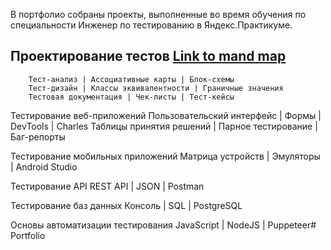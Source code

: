 В портфолио собраны проекты, выполненные во время обучения по специальности Инженер по тестированию в Яндекс.Практикуме.

## Проектирование тестов [Link to mand map](https://drive.google.com/file/d/17isrOOEyvVF77Z1it-4PukNADrDL1zl8/view?usp=share_link)
        Тест-анализ | Ассоциативные карты | Блок-схемы
        Тест-дизайн | Классы эквивалентности | Граничные значения
        Тестовая документация | Чек-листы | Тест-кейсы

Тестирование веб-приложений
        Пользовательский интерфейс | Формы | DevTools | Charles
        Таблицы принятия решений | Парное тестирование | Баг-репорты

Тестирование мобильных приложений
        Матрица устройств | Эмуляторы | Android Studio

Тестирование API
        REST API | JSON | Postman

Тестирование баз данных
        Консоль | SQL | PostgreSQL

Основы автоматизации тестирования
        JavaScript | NodeJS | Puppeteer# Portfolio
